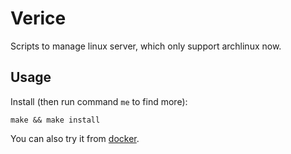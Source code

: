 # Verice

Scripts to manage linux server, which only support archlinux now.


## Usage

Install (then run command `me` to find more):

    make && make install


You can also try it from [docker](docker).

